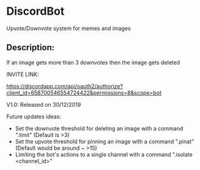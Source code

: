 # DiscordBot
Upvote/Downvote system for memes and images

## Description:
If an image gets more than 3 downvotes then the image gets deleted


INVITE LINK:

https://discordapp.com/api/oauth2/authorize?client_id=658700546554724422&permissions=8&scope=bot


V1.0: Released on 30/12/2019

Future updates ideas: 
- Set the downvote threshold for deleting an image with a command ".limit" (Default is >3)
- Set the upvote threshold for pinning an image with a command ".pinat" (Default would be around ~ >15)
- Limiting the bot's actions to a single channel with a command ".isolate <channel_id>"
